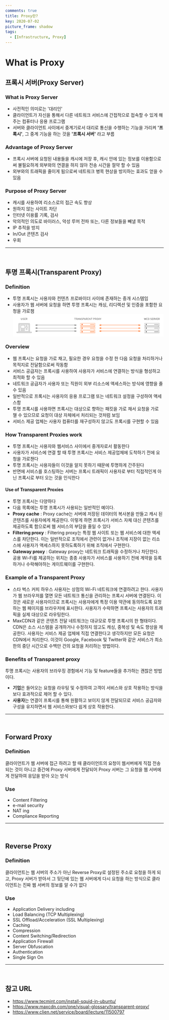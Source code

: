 ```yaml
---
comments: true
title: Proxy란?
key: 2020-07-02
picture_frame: shadow
tags:
  - [Infrastructure, Proxy]
---
```

# What is Proxy

## 프록시 서버(Proxy Server)
### What is Proxy Server
 - 사전적인 의미로는 '대리인'
 - 클라이언트가 자신을 통해서 다른 네트워크 서비스에 간접적으로 접속할 수 있게 해 주는 컴퓨터나 응용 프로그램
 - 서버와 클라이언트 사이에서 중계기로서 대리로 통신을 수행하는 기능을 가리켜 **'프록시'**, 그 중계 기능을 하는 것을 **'프록시 서버'** 라고 부름
 
### Advantage of Proxy Server
 - 프록시 서버에 요청된 내용들을 캐시에 저장 후, 캐시 안에 있는 정보를 이용함으로써 불필요하게 외부와의 연결을 하지 않아 전송 시간을 절약 할 수 있음
 - 외부와의 트래픽을 줄이게 됨으로써 네트워크 병목 현상을 방지하는 효과도 얻을 수 있음

### Purpose of Proxy Server
 - 캐시를 사용하여 리소스로의 접근 속도 향상
 - 원하지 않는 사이트 차단
 - 인터넷 이용률 기록, 검사
 - 악의적인 의도로 바이러스, 악성 루머 전파 또는, 다른 정보들을 빼낼 목적
 - IP 추적을 방지
 - In/Out 콘텐츠 검사
 - 우회
- - -

&nbsp;
&nbsp;
&nbsp;
  
## 투명 프록시(Transparent Proxy)
### Definition
 - 투명 프록시는 사용자와 컨텐츠 프로바이더 사이에 존재하는 중개 시스템임
 - 사용자가 웹 서버에 요청을 하면 투명 프록시는 캐싱, 리디렉션 및 인증을 포함한 요청을 가로챔
 <img src="https://github.com/huvso/study/blob/master/proxy%20Server/img/01.png?raw=true" align="center" title="proxy 01" alt="proxy 01"></img>

### Overview
 - 웹 프록시는 요청을 가로 채고, 필요한 경우 요청을 수정 한 다음 요청을 처리하거나 목적지로 전달함으로써 작동함
 - 서비스 공급자는 프록시를 사용하여 사용자가 서비스에 연결하는 방식을 형성하고 최적화 할 수 있음
 - 네트워크 공급자가 사용자 또는 직원이 외부 리소스에 액세스하는 방식에 영향을 줄 수 있음
 - 일반적으로 프록시는 사용자의 응용 프로그램 또는 네트워크 설정을 구성하여 액세스함
 - 투명 프록시를 사용하면 프록시는 대상으로 향하는 패킷을 가로 채서 요청을 가로 챌 수 있으므로 요청이 대상 자체에서 처리되는 것처럼 보임
 - 서비스 제공 업체는 사용자 컴퓨터를 재구성하지 않고도 프록시를 구현할 수 있음

### How Transparent Proxies work
 - 투명 프록시는 사용자와 웹서비스 사이에서 중개자로서 활동한다
 - 사용자가 서비스에 연결 할 때 투명 프록시는 서비스 제공업체에 도착하기 전에 요청을 가로챈다
 - 투명 프록시는 사용자들이 이것을 알지 못하기 때문에 투명하게 간주된다
 - 반면에 서비스를 호스팅하는 서버는 프록시 트래픽이 사용자로 부터 직접적인게 아닌 프록시로 부터 오는 것을 인식한다
#### Use of Transparent Proxies
 - 투명 프록시는 다양하다
 - 다음 목록에는 투명 프록시가 사용되는 일반적인 예이다.
 - **Proxy cache** : Proxy cache는 서버에 저장된 데이터의 복사본을 만들고 캐시 된 콘텐츠를 사용자에게 제공한다. 이렇게 하면 프록시가 서비스 자체 대신 콘텐츠를 제공하도록 함으로써 웹 서비스의 부담을 줄일 수 있다
 - **Filtering proxy** : Filtering proxy는 특정 웹 사이트 또는 웹 서비스에 대한 액세스를 차단한다. 이는 일반적으로 조직에서 관련이 없거나 조직에 지장이 없는 리소스에 사용자가 액세스하지 못하도록하기 위해 조직에서 구현한다.
 - **Gateway proxy** : Gateway proxy는 네트워크 트래픽을 수정하거나 차단한다. 공용 Wi-Fi를 제공하는 위치는 종종 사용자가 서비스를 사용하기 전에 계약을 등록하거나 수락해야하는 게이트웨이를 구현한다.

### Example of a Transparent Proxy
 - 스타 벅스 커피 하우스 사용자는 상점의 Wi-Fi 네트워크에 연결하려고 한다. 사용자가 웹 브라우저를 열면 모든 네트워크 통신을 관리하는 프록시 서버에 연결된다. 이것은 새로운 사용자이므로 프록시는 사용자에게 특정 이용 약관에 동의하도록 요청하는 웹 페이지를 브라우저에 표시한다. 사용자가 수락하면 프록시는 사용자의 트래픽을 실제 대상으로 라우팅한다.
 - MaxCDN과 같은 콘텐츠 전달 네트워크는 대규모로 투명 프록시의 한 형태이다. CDN은 소스 시스템을 공개하거나 수정하지 않고도 캐싱, 중복성 및 속도 향상을 제공한다. 사용자는 서비스 제공 업체에 직접 연결한다고 생각하지만 모든 요청은 CDN에서 처리한다. 이것이 Google, Facebook 및 Twitter와 같은 서비스가 최소한의 중단 시간으로 수백만 건의 요청을 처리하는 방법이다.

### Benefits of Transparent proxy
투명 프록시는 사용자의 브라우징 경험에서 기능 및 feature들을 추가하는 괜찮은 방법이다.
 - **기업**은 들어오는 요청을 라우팅 및 수정하여 고객이 서비스와 상호 작용하는 방식을보다 효과적으로 제어 할 수 있다.
 - **사용자**는 연결이 프록시를 통해 원활하고 보이지 않게 전달되므로 서비스 공급자와 구성을 유지하면서 웹 서비스와보다 쉽게 상호 작용한다.
- - -
 &nbsp;
 &nbsp;
 &nbsp;


## Forward Proxy
### Definition
 클라이언트가 웹 서버에 접근 하려고 할 때 클라이언트의 요청이 웹서버에게 직접 전송되는 것이 아니고 중간에 Proxy 서버에게 전달되어 Proxy 서버는 그 요청을 웹 서버에게 전달하여 응답을 받아 오는 방식
 
### Use
 - Content Filtering
 - e-mail security
 - NAT ing
 - Compliance Reporting
- - -
 &nbsp;
 &nbsp;
 &nbsp;


## Reverse Proxy
### Definition
 클라이언트는 웹 서버의 주소가 아닌 Reverse Proxy로 설정된 주소로 요청을 하게 되고, Proxy 서버가 받아서 그 뒷단에 있는 웹 서버에게 다시 요청을 하는 방식으로 클라이언트는 진짜 웹 서버의 정보를 알 수가 없다
 
### Use
- Application Delivery including
- Load Balancing (TCP Multiplexing)
- SSL Offload/Acceleration (SSL Multiplexing)
- Caching
- Compression
- Content Switching/Redirection
- Application Firewall
- Server Obfuscation
- Authentication
- Single Sign On
- - -
 &nbsp;
 &nbsp;
 &nbsp;


## 참고 URL
 - https://www.tecmint.com/install-squid-in-ubuntu/
 - https://www.maxcdn.com/one/visual-glossary/transparent-proxy/
 - https://www.clien.net/service/board/lecture/11500797